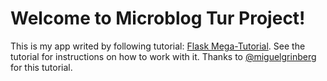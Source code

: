 # Welcome to Microblog Tur Project!

This is my app writed by following tutorial: [Flask Mega-Tutorial](https://blog.miguelgrinberg.com/post/the-flask-mega-tutorial-part-i-hello-world). See the tutorial for instructions on how to work with it.
Thanks to [\@miguelgrinberg](https://github.com/miguelgrinberg) for this tutorial.
